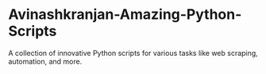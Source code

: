 # Avinashkranjan-Amazing-Python-Scripts
A collection of innovative Python scripts for various tasks like web scraping, automation, and more.
